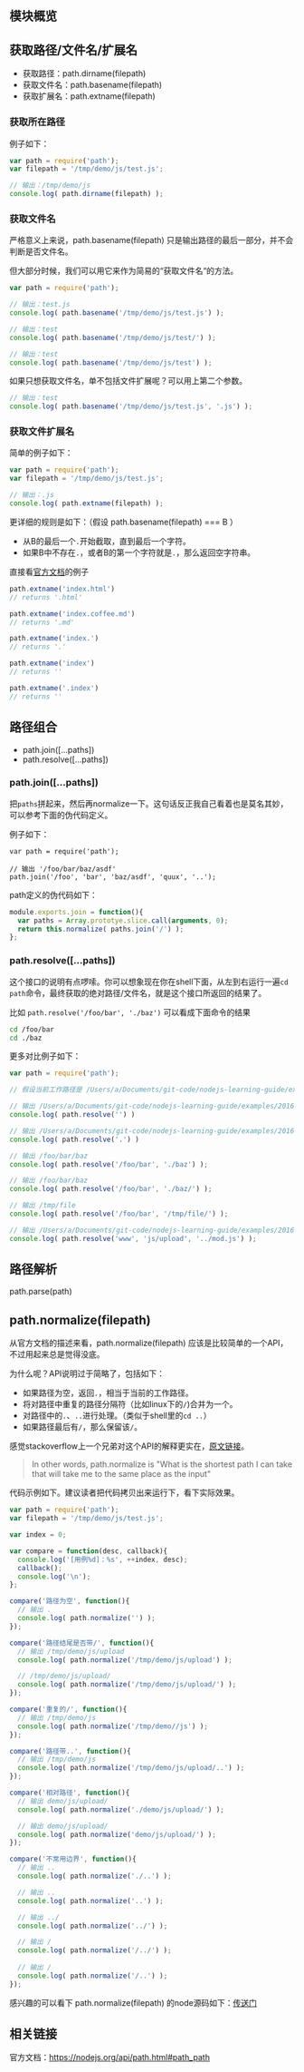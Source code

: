 ## 模块概览

## 获取路径/文件名/扩展名

* 获取路径：path.dirname(filepath)
* 获取文件名：path.basename(filepath)
* 获取扩展名：path.extname(filepath)

### 获取所在路径

例子如下：

```javascript
var path = require('path');
var filepath = '/tmp/demo/js/test.js';

// 输出：/tmp/demo/js
console.log( path.dirname(filepath) );
```

### 获取文件名

严格意义上来说，path.basename(filepath) 只是输出路径的最后一部分，并不会判断是否文件名。

但大部分时候，我们可以用它来作为简易的“获取文件名“的方法。

```javascript
var path = require('path');

// 输出：test.js
console.log( path.basename('/tmp/demo/js/test.js') );

// 输出：test
console.log( path.basename('/tmp/demo/js/test/') );

// 输出：test
console.log( path.basename('/tmp/demo/js/test') );
```

如果只想获取文件名，单不包括文件扩展呢？可以用上第二个参数。

```javascript
// 输出：test
console.log( path.basename('/tmp/demo/js/test.js', '.js') );
```

### 获取文件扩展名

简单的例子如下：

```javascript
var path = require('path');
var filepath = '/tmp/demo/js/test.js';

// 输出：.js
console.log( path.extname(filepath) );
```

更详细的规则是如下：（假设 path.basename(filepath) === B ）

* 从B的最后一个`.`开始截取，直到最后一个字符。
* 如果B中不存在`.`，或者B的第一个字符就是`.`，那么返回空字符串。

直接看[官方文档](https://nodejs.org/api/path.html#path_path_extname_path)的例子

```javascript
path.extname('index.html')
// returns '.html'

path.extname('index.coffee.md')
// returns '.md'

path.extname('index.')
// returns '.'

path.extname('index')
// returns ''

path.extname('.index')
// returns ''

```

## 路径组合

* path.join([...paths])
* path.resolve([...paths])

### path.join([...paths])

把`paths`拼起来，然后再normalize一下。这句话反正我自己看着也是莫名其妙，可以参考下面的伪代码定义。

例子如下：

```javacript
var path = require('path');

// 输出 '/foo/bar/baz/asdf'
path.join('/foo', 'bar', 'baz/asdf', 'quux', '..');
```

path定义的伪代码如下：

```javascript
module.exports.join = function(){
  var paths = Array.prototye.slice.call(arguments, 0);
  return this.normalize( paths.join('/') );
};
```

### path.resolve([...paths])

这个接口的说明有点啰嗦。你可以想象现在你在shell下面，从左到右运行一遍`cd path`命令，最终获取的绝对路径/文件名，就是这个接口所返回的结果了。

比如 `path.resolve('/foo/bar', './baz')` 可以看成下面命令的结果

```bash
cd /foo/bar
cd ./baz
```

更多对比例子如下：

```javascript
var path = require('path');

// 假设当前工作路径是 /Users/a/Documents/git-code/nodejs-learning-guide/examples/2016.11.08-node-path

// 输出 /Users/a/Documents/git-code/nodejs-learning-guide/examples/2016.11.08-node-path
console.log( path.resolve('') )

// 输出 /Users/a/Documents/git-code/nodejs-learning-guide/examples/2016.11.08-node-path
console.log( path.resolve('.') )

// 输出 /foo/bar/baz
console.log( path.resolve('/foo/bar', './baz') );

// 输出 /foo/bar/baz
console.log( path.resolve('/foo/bar', './baz/') );

// 输出 /tmp/file
console.log( path.resolve('/foo/bar', '/tmp/file/') );

// 输出 /Users/a/Documents/git-code/nodejs-learning-guide/examples/2016.11.08-node-path/www/js/mod.js
console.log( path.resolve('www', 'js/upload', '../mod.js') );

```

## 路径解析

path.parse(path)

## path.normalize(filepath)

从官方文档的描述来看，path.normalize(filepath) 应该是比较简单的一个API，不过用起来总是觉得没底。

为什么呢？API说明过于简略了，包括如下：

* 如果路径为空，返回`.`，相当于当前的工作路径。
* 将对路径中重复的路径分隔符（比如linux下的`/`)合并为一个。
* 对路径中的`.`、`..`进行处理。（类似于shell里的`cd ..`）
* 如果路径最后有`/`，那么保留该`/`。

感觉stackoverflow上一个兄弟对这个API的解释更实在，[原文链接](http://stackoverflow.com/questions/10822574/difference-between-path-normalize-and-path-resolve-in-node-js)。

>In other words, path.normalize is "What is the shortest path I can take that will take me to the same place as the input"


代码示例如下。建议读者把代码拷贝出来运行下，看下实际效果。

```javascript
var path = require('path');
var filepath = '/tmp/demo/js/test.js';

var index = 0;

var compare = function(desc, callback){
  console.log('[用例%d]：%s', ++index, desc);
  callback();
  console.log('\n');
};

compare('路径为空', function(){
  // 输出 .
  console.log( path.normalize('') );
});

compare('路径结尾是否带/', function(){
  // 输出 /tmp/demo/js/upload
  console.log( path.normalize('/tmp/demo/js/upload') );

  // /tmp/demo/js/upload/
  console.log( path.normalize('/tmp/demo/js/upload/') );
});

compare('重复的/', function(){
  // 输出 /tmp/demo/js
  console.log( path.normalize('/tmp/demo//js') );
});

compare('路径带..', function(){
  // 输出 /tmp/demo/js
  console.log( path.normalize('/tmp/demo/js/upload/..') );
});

compare('相对路径', function(){
  // 输出 demo/js/upload/
  console.log( path.normalize('./demo/js/upload/') );

  // 输出 demo/js/upload/
  console.log( path.normalize('demo/js/upload/') );
});

compare('不常用边界', function(){
  // 输出 ..
  console.log( path.normalize('./..') );

  // 输出 ..
  console.log( path.normalize('..') );

  // 输出 ../
  console.log( path.normalize('../') );

  // 输出 /
  console.log( path.normalize('/../') );
  
  // 输出 /
  console.log( path.normalize('/..') );
});
```

感兴趣的可以看下 path.normalize(filepath) 的node源码如下：[传送门](https://github.com/nodejs/node/blob/master/lib/path.js)


## 相关链接

官方文档：https://nodejs.org/api/path.html#path_path
